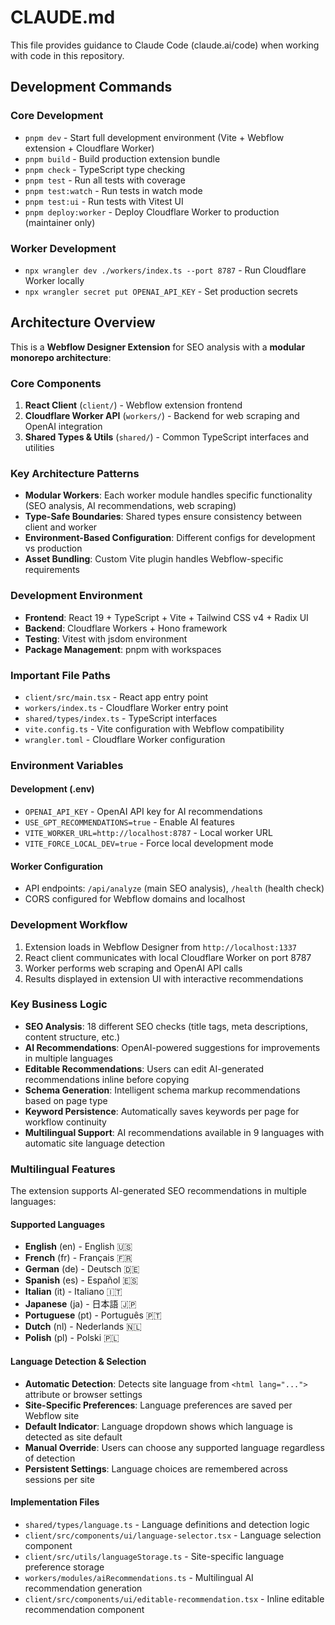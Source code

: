 # CLAUDE.md 

This file provides guidance to Claude Code (claude.ai/code) when working with code in this repository.

## Development Commands

### Core Development
- `pnpm dev` - Start full development environment (Vite + Webflow extension + Cloudflare Worker)
- `pnpm build` - Build production extension bundle  
- `pnpm check` - TypeScript type checking
- `pnpm test` - Run all tests with coverage
- `pnpm test:watch` - Run tests in watch mode
- `pnpm test:ui` - Run tests with Vitest UI
- `pnpm deploy:worker` - Deploy Cloudflare Worker to production (maintainer only)

### Worker Development
- `npx wrangler dev ./workers/index.ts --port 8787` - Run Cloudflare Worker locally
- `npx wrangler secret put OPENAI_API_KEY` - Set production secrets

## Architecture Overview

This is a **Webflow Designer Extension** for SEO analysis with a **modular monorepo architecture**:

### Core Components
1. **React Client** (`client/`) - Webflow extension frontend
2. **Cloudflare Worker API** (`workers/`) - Backend for web scraping and OpenAI integration  
3. **Shared Types & Utils** (`shared/`) - Common TypeScript interfaces and utilities

### Key Architecture Patterns
- **Modular Workers**: Each worker module handles specific functionality (SEO analysis, AI recommendations, web scraping)
- **Type-Safe Boundaries**: Shared types ensure consistency between client and worker
- **Environment-Based Configuration**: Different configs for development vs production
- **Asset Bundling**: Custom Vite plugin handles Webflow-specific requirements

### Development Environment
- **Frontend**: React 19 + TypeScript + Vite + Tailwind CSS v4 + Radix UI
- **Backend**: Cloudflare Workers + Hono framework 
- **Testing**: Vitest with jsdom environment
- **Package Management**: pnpm with workspaces

### Important File Paths
- `client/src/main.tsx` - React app entry point
- `workers/index.ts` - Cloudflare Worker entry point
- `shared/types/index.ts` - TypeScript interfaces
- `vite.config.ts` - Vite configuration with Webflow compatibility
- `wrangler.toml` - Cloudflare Worker configuration

### Environment Variables
#### Development (.env)
- `OPENAI_API_KEY` - OpenAI API key for AI recommendations
- `USE_GPT_RECOMMENDATIONS=true` - Enable AI features  
- `VITE_WORKER_URL=http://localhost:8787` - Local worker URL
- `VITE_FORCE_LOCAL_DEV=true` - Force local development mode

#### Worker Configuration
- API endpoints: `/api/analyze` (main SEO analysis), `/health` (health check)
- CORS configured for Webflow domains and localhost

### Development Workflow
1. Extension loads in Webflow Designer from `http://localhost:1337`
2. React client communicates with local Cloudflare Worker on port 8787
3. Worker performs web scraping and OpenAI API calls
4. Results displayed in extension UI with interactive recommendations

### Key Business Logic
- **SEO Analysis**: 18 different SEO checks (title tags, meta descriptions, content structure, etc.)
- **AI Recommendations**: OpenAI-powered suggestions for improvements in multiple languages
- **Editable Recommendations**: Users can edit AI-generated recommendations inline before copying
- **Schema Generation**: Intelligent schema markup recommendations based on page type
- **Keyword Persistence**: Automatically saves keywords per page for workflow continuity
- **Multilingual Support**: AI recommendations available in 9 languages with automatic site language detection

### Multilingual Features
The extension supports AI-generated SEO recommendations in multiple languages:

#### Supported Languages
- **English** (en) - English 🇺🇸
- **French** (fr) - Français 🇫🇷  
- **German** (de) - Deutsch 🇩🇪
- **Spanish** (es) - Español 🇪🇸
- **Italian** (it) - Italiano 🇮🇹
- **Japanese** (ja) - 日本語 🇯🇵
- **Portuguese** (pt) - Português 🇵🇹
- **Dutch** (nl) - Nederlands 🇳🇱
- **Polish** (pl) - Polski 🇵🇱

#### Language Detection & Selection
- **Automatic Detection**: Detects site language from `<html lang="...">` attribute or browser settings
- **Site-Specific Preferences**: Language preferences are saved per Webflow site
- **Default Indicator**: Language dropdown shows which language is detected as site default
- **Manual Override**: Users can choose any supported language regardless of detection
- **Persistent Settings**: Language choices are remembered across sessions per site

#### Implementation Files
- `shared/types/language.ts` - Language definitions and detection logic
- `client/src/components/ui/language-selector.tsx` - Language selection component
- `client/src/utils/languageStorage.ts` - Site-specific language preference storage
- `workers/modules/aiRecommendations.ts` - Multilingual AI recommendation generation
- `client/src/components/ui/editable-recommendation.tsx` - Inline editable recommendation component